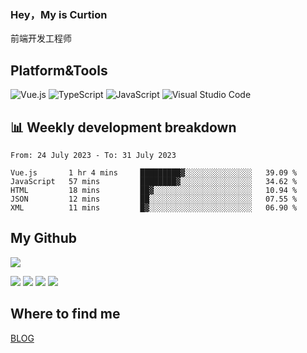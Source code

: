 ### Hey，My is Curtion
前端开发工程师
## Platform&Tools

![Vue.js](https://img.shields.io/badge/-Vue.js-4FC08D?style=flat-square&logo=Vue.js&logoColor=white)
![TypeScript](https://img.shields.io/badge/-TypeScript-007ACC?style=flat-square&logo=typescript&logoColor=white)
![JavaScript](https://img.shields.io/badge/-JavaScript-F7DF1E?style=flat-square&logo=javascript&logoColor=black)
![Visual Studio Code](https://img.shields.io/badge/-VSCode-007ACC?style=flat-square&logo=Visual-Studio-Code&logoColor=white)

## 📊 Weekly development breakdown

<!--START_SECTION:waka-->

```text
From: 24 July 2023 - To: 31 July 2023

Vue.js       1 hr 4 mins     █████████▓░░░░░░░░░░░░░░░   39.09 %
JavaScript   57 mins         ████████▓░░░░░░░░░░░░░░░░   34.62 %
HTML         18 mins         ██▓░░░░░░░░░░░░░░░░░░░░░░   10.94 %
JSON         12 mins         ██░░░░░░░░░░░░░░░░░░░░░░░   07.55 %
XML          11 mins         █▓░░░░░░░░░░░░░░░░░░░░░░░   06.90 %
```

<!--END_SECTION:waka-->

## My Github

![](http://github-profile-summary-cards.vercel.app/api/cards/profile-details?username=curtion&theme=nord_bright)

![](http://github-profile-summary-cards.vercel.app/api/cards/stats?username=curtion&theme=nord_bright)
![](http://github-profile-summary-cards.vercel.app/api/cards/productive-time?username=curtion&theme=nord_bright&utcOffset=8)
![](http://github-profile-summary-cards.vercel.app/api/cards/repos-per-language?username=curtion&theme=nord_bright)
![](http://github-profile-summary-cards.vercel.app/api/cards/most-commit-language?username=curtion&theme=nord_bright)

## Where to find me

[BLOG](https://blog.3gxk.net)
